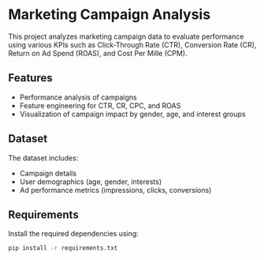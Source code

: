 # Marketing Campaign Analysis

This project analyzes marketing campaign data to evaluate performance using various KPIs such as Click-Through Rate (CTR), Conversion Rate (CR), Return on Ad Spend (ROAS), and Cost Per Mille (CPM).

## Features
- Performance analysis of campaigns
- Feature engineering for CTR, CR, CPC, and ROAS
- Visualization of campaign impact by gender, age, and interest groups

## Dataset
The dataset includes:
- Campaign details
- User demographics (age, gender, interests)
- Ad performance metrics (impressions, clicks, conversions)

## Requirements
Install the required dependencies using:
```bash
pip install -r requirements.txt
